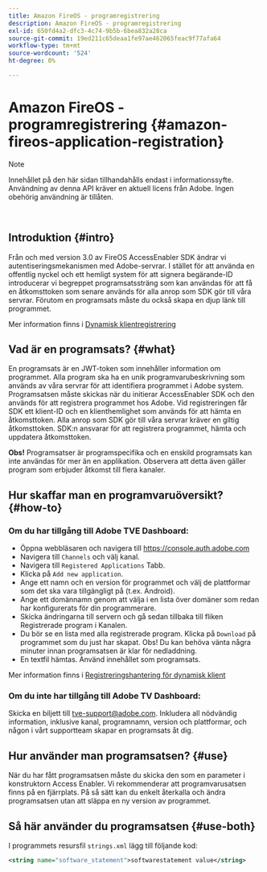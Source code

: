 ```yaml
---
title: Amazon FireOS - programregistrering
description: Amazon FireOS - programregistrering
exl-id: 650fd4a2-dfc3-4c74-9b5b-6bea832a28ca
source-git-commit: 19ed211c65deaa1fe97ae462065feac9f77afa64
workflow-type: tm+mt
source-wordcount: '524'
ht-degree: 0%

---
```


# Amazon FireOS - programregistrering {#amazon-fireos-application-registration}

>[!NOTE]
>
>Innehållet på den här sidan tillhandahålls endast i informationssyfte. Användning av denna API kräver en aktuell licens från Adobe. Ingen obehörig användning är tillåten.

</br>

## Introduktion {#intro}

Från och med version 3.0 av FireOS AccessEnabler SDK ändrar vi autentiseringsmekanismen med Adobe-servrar. I stället för att använda en offentlig nyckel och ett hemligt system för att signera begärande-ID introducerar vi begreppet programsatssträng som kan användas för att få en åtkomsttoken som senare används för alla anrop som SDK gör till våra servrar. Förutom en programsats måste du också skapa en djup länk till programmet.

Mer information finns i [Dynamisk klientregistrering](/help/authentication/dynamic-client-registration.md)

## Vad är en programsats? {#what}

En programsats är en JWT-token som innehåller information om programmet. Alla program ska ha en unik programvarubeskrivning som används av våra servrar för att identifiera programmet i Adobe system. Programsatsen måste skickas när du initierar AccessEnabler SDK och den används för att registrera programmet hos Adobe. Vid registreringen får SDK ett klient-ID och en klienthemlighet som används för att hämta en åtkomsttoken. Alla anrop som SDK gör till våra servrar kräver en giltig åtkomsttoken. SDK:n ansvarar för att registrera programmet, hämta och uppdatera åtkomsttoken.

**Obs!** Programsatser är programspecifika och en enskild programsats kan inte användas för mer än en applikation. Observera att detta även gäller program som erbjuder åtkomst till flera kanaler.

## Hur skaffar man en programvaruöversikt? {#how-to}

### Om du har tillgång till Adobe TVE Dashboard:

- Öppna webbläsaren och navigera till <https://console.auth.adobe.com>
- Navigera till `Channels` och välj kanal.
- Navigera till `Registered Applications` Tabb.
- Klicka på `Add new application`.
- Ange ett namn och en version för programmet och välj de plattformar som det ska vara tillgängligt på (t.ex. Android).
- Ange ett domännamn genom att välja i en lista över domäner som redan har konfigurerats för din programmerare.
- Skicka ändringarna till servern och gå sedan tillbaka till fliken Registrerade program i Kanalen.
- Du bör se en lista med alla registrerade program. Klicka på `Download` på programmet som du just har skapat. Obs! Du kan behöva vänta några minuter innan programsatsen är klar för nedladdning.
- En textfil hämtas. Använd innehållet som programsats.

Mer information finns i [Registreringshantering för dynamisk klient](/help/authentication/dynamic-client-registration-management.md)

### Om du inte har tillgång till Adobe TV Dashboard:

Skicka en biljett till <tve-support@adobe.com>. Inkludera all nödvändig information, inklusive kanal, programnamn, version och plattformar, och någon i vårt supportteam skapar en programsats åt dig.

## Hur använder man programsatsen? {#use}

När du har fått programsatsen måste du skicka den som en parameter i konstruktorn Access Enabler. Vi rekommenderar att programvarusatsen finns på en fjärrplats. På så sätt kan du enkelt återkalla och ändra programsatsen utan att släppa en ny version av programmet.

## Så här använder du programsatsen {#use-both}

I programmets resursfil `strings.xml` lägg till följande kod:

```XML
<string name="software_statement">softwarestatement value</string>
```
